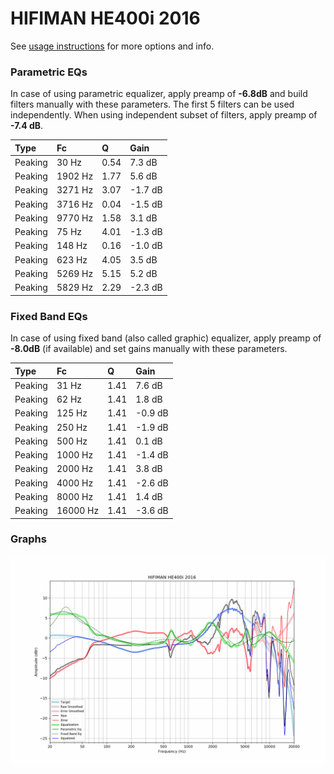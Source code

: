 # HIFIMAN HE400i 2016
See [usage instructions](https://github.com/jaakkopasanen/AutoEq#usage) for more options and info.

### Parametric EQs
In case of using parametric equalizer, apply preamp of **-6.8dB** and build filters manually
with these parameters. The first 5 filters can be used independently.
When using independent subset of filters, apply preamp of **-7.4 dB**.

| Type    | Fc      |    Q | Gain    |
|:--------|:--------|:-----|:--------|
| Peaking | 30 Hz   | 0.54 | 7.3 dB  |
| Peaking | 1902 Hz | 1.77 | 5.6 dB  |
| Peaking | 3271 Hz | 3.07 | -1.7 dB |
| Peaking | 3716 Hz | 0.04 | -1.5 dB |
| Peaking | 9770 Hz | 1.58 | 3.1 dB  |
| Peaking | 75 Hz   | 4.01 | -1.3 dB |
| Peaking | 148 Hz  | 0.16 | -1.0 dB |
| Peaking | 623 Hz  | 4.05 | 3.5 dB  |
| Peaking | 5269 Hz | 5.15 | 5.2 dB  |
| Peaking | 5829 Hz | 2.29 | -2.3 dB |

### Fixed Band EQs
In case of using fixed band (also called graphic) equalizer, apply preamp of **-8.0dB**
(if available) and set gains manually with these parameters.

| Type    | Fc       |    Q | Gain    |
|:--------|:---------|:-----|:--------|
| Peaking | 31 Hz    | 1.41 | 7.6 dB  |
| Peaking | 62 Hz    | 1.41 | 1.8 dB  |
| Peaking | 125 Hz   | 1.41 | -0.9 dB |
| Peaking | 250 Hz   | 1.41 | -1.9 dB |
| Peaking | 500 Hz   | 1.41 | 0.1 dB  |
| Peaking | 1000 Hz  | 1.41 | -1.4 dB |
| Peaking | 2000 Hz  | 1.41 | 3.8 dB  |
| Peaking | 4000 Hz  | 1.41 | -2.6 dB |
| Peaking | 8000 Hz  | 1.41 | 1.4 dB  |
| Peaking | 16000 Hz | 1.41 | -3.6 dB |

### Graphs
![](./HIFIMAN%20HE400i%202016.png)